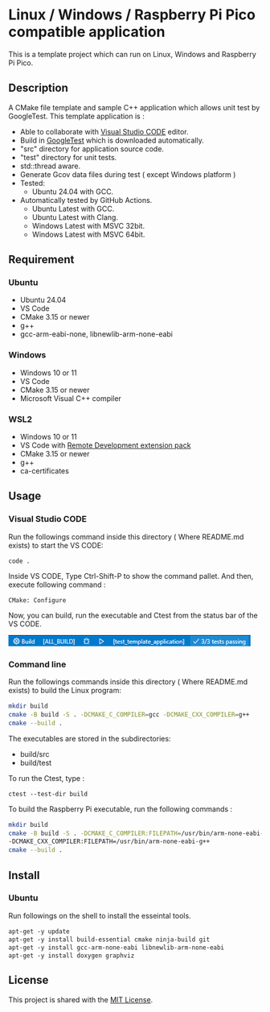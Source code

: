 # Linux / Windows / Raspberry Pi Pico compatible application
This is a template project which can run on Linux, Windows and Raspberry Pi Pico. 
## Description


A CMake file template and sample C++ application which allows unit test by GoogleTest. This template application is :
- Able to collaborate with [Visual Studio CODE](https://azure.microsoft.com/ja-jp/products/visual-studio-code/) editor.
- Build in [GoogleTest](https://github.com/google/googletest) which is downloaded automatically.
- "src" directory for application source code.
- "test" directory for unit tests. 
- std::thread aware. 
- Generate Gcov data files during test ( except Windows platform )
- Tested: 
    - Ubuntu 24.04  with GCC.
- Automatically tested by GitHub Actions.
    - Ubuntu Latest with GCC.
    - Ubuntu Latest with Clang.
    - Windows Latest with MSVC 32bit.
    - Windows Latest with MSVC 64bit.


## Requirement
### Ubuntu
- Ubuntu 24.04
- VS Code
- CMake 3.15 or newer
- g++
- gcc-arm-eabi-none, libnewlib-arm-none-eabi 

### Windows
- Windows 10 or 11
- VS Code
- CMake 3.15 or newer
- Microsoft Visual C++ compiler 

### WSL2
- Windows 10 or 11
- VS Code with [Remote Development extension pack](https://marketplace.visualstudio.com/items?itemName=ms-vscode-remote.vscode-remote-extensionpack)
- CMake 3.15 or newer
- g++
- ca-certificates


## Usage
### Visual Studio CODE
Run the followings command inside this directory ( Where README.md exists) to start the VS CODE: 
```Shell
code .
```
Inside VS CODE, Type Ctrl-Shift-P to show the command pallet. And then, execute following command :
```
CMake: Configure
```
Now, you can build, run the executable and Ctest from the status bar of the VS CODE.

![](image/statusbar.png)
### Command line
Run the followings commands inside this directory ( Where README.md exists) to build the Linux program: 
```sh
mkdir build
cmake -B build -S . -DCMAKE_C_COMPILER=gcc -DCMAKE_CXX_COMPILER=g++
cmake --build .
```
The executables are stored in the subdirectories: 
- build/src
- build/test

To run the Ctest, type :
```Shell
ctest --test-dir build
```

To build the Raspberry Pi executable, run the following commands : 

```sh
mkdir build
cmake -B build -S . -DCMAKE_C_COMPILER:FILEPATH=/usr/bin/arm-none-eabi-gcc \
-DCMAKE_CXX_COMPILER:FILEPATH=/usr/bin/arm-none-eabi-g++
cmake --build .
```


## Install
 
### Ubuntu
Run followings on the shell to install the esseintal tools. 
```Shell
apt-get -y update
apt-get -y install build-essential cmake ninja-build git 
apt-get -y install gcc-arm-none-eabi libnewlib-arm-none-eabi
apt-get -y install doxygen graphviz
```

## License
This project is shared with the [MIT License](LICENSE). 